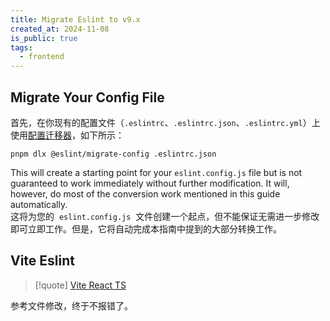 ```yaml
---
title: Migrate Eslint to v9.x
created_at: 2024-11-08
is_public: true
tags:
  - frontend
---
```


## Migrate Your Config File

首先，在你现有的配置文件（`.eslintrc`、`.eslintrc.json`、`.eslintrc.yml`）上使用[配置迁移器](https://npmjs.com/package/@eslint/migrate-config)，如下所示：

```shell
pnpm dlx @eslint/migrate-config .eslintrc.json
```

This will create a starting point for your `eslint.config.js` file but is not guaranteed to work immediately without further modification. It will, however, do most of the conversion work mentioned in this guide automatically.\
这将为您的  `eslint.config.js`  文件创建一个起点，但不能保证无需进一步修改即可立即工作。但是，它将自动完成本指南中提到的大部分转换工作。

## Vite Eslint

> [!quote] [Vite React TS](https://github.com/vitejs/vite/pull/12860/files#diff-950973748bff2ec59e433693cdbc86cede712da122a2b35b43fab32db098afa8)

参考文件修改，终于不报错了。
